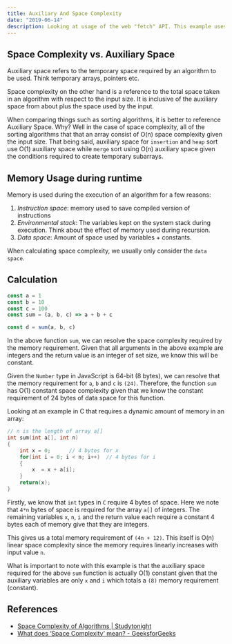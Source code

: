 ```yaml
---
title: Auxiliary And Space Complexity
date: "2019-06-14"
description: Looking at usage of the web "fetch" API. This example uses the node-fetch library for demonstration purposes.
---
```




## Space Complexity vs. Auxiliary Space

Auxiliary space refers to the temporary space required by an algorithm to be used. Think temporary arrays, pointers etc.

Space complexity on the other hand is a reference to the total space taken in an algorithm with respect to the input size. It is inclusive of the auxiliary space from about plus the space used by the input.

When comparing things such as sorting algorithms, it is better to reference Auxiliary Space. Why? Well in the case of space complexity, all of the sorting algorithms that that an array consist of O(n) space complexity given the input size. That being said, auxiliary space for `insertion` and `heap` sort use O(1) auxiliary space while `merge` sort using O(n) auxiliary space given the conditions required to create temporary subarrays.



## Memory Usage during runtime

Memory is used during the execution of an algorithm for a few reasons:

1. _Instruction space_: memory used to save compiled version of instructions
2. _Environmental stack_: The variables kept on the system stack during execution. Think about the effect of memory used during recursion.
3. _Data space_: Amount of space used by variables + constants.

When calculating space complexity, we usually only consider the `data space`.



## Calculation

```javascript
const a = 1
const b = 10
const c = 100
const sum = (a, b, c) => a + b + c

const d = sum(a, b, c)
```

In the above function `sum`, we can resolve the space complexity required by the memory requirement. Given that all arguments in the above example are integers and the return value is an integer of set size, we know this will be constant.

Given the `Number` type in JavaScript is 64-bit (8 bytes), we can resolve that the memory requirement for `a`, `b` and `c` is `(24)`. Therefore, the function `sum` has O(1) constant space complexity given that we know the constant requirement of 24 bytes of data space for this function.

Looking at an example in C that requires a dynamic amount of memory in an array:

```c
// n is the length of array a[]
int sum(int a[], int n)
{
	int x = 0;		// 4 bytes for x
	for(int i = 0; i < n; i++)	// 4 bytes for i
	{
	    x  = x + a[i];
	}
	return(x);
}
```

Firstly, we know that `int` types in `C` require 4 bytes of space. Here we note that `4*n` bytes of space is required for the array `a[]` of integers. The remaining variables `x`, `n`, `i` and the return value each require a constant 4 bytes each of memory give that they are integers.

This gives us a total memory requirement of `(4n + 12)`. This itself is O(n) linear space complexity since the memory requires linearly increases with input value `n`.

What is important to note with this example is that the auxiliary space required for the above `sum` function is actually O(1) constant given that the auxiliary variables are only `x` and `i` which totals a `(8)` memory requirement (constant).



## References

- [Space Complexity of Algorithms | Studytonight](https://www.studytonight.com/data-structures/space-complexity-of-algorithms)
- [What does ‘Space Complexity’ mean? - GeeksforGeeks](https://www.geeksforgeeks.org/g-fact-86/)
